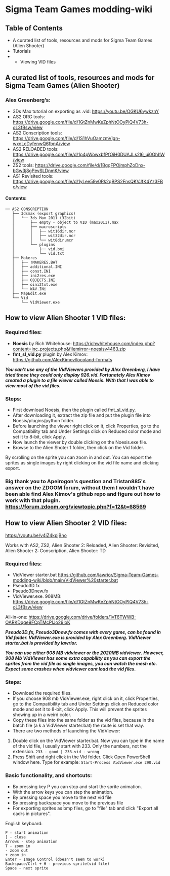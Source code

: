 # Sigma Team Games modding-wiki

## Table of Contents
* A curated list of tools, resources and mods for Sigma Team Games (Alien Shooter)
* Tutorials
* * Viewing VID files

## A curated list of tools, resources and mods for Sigma Team Games (Alien Shooter)
### Alex Greenberg’s:
* 3Ds Max tutorial on exporting as .vid:
https://youtu.be/OGKU6ywkznY
* AS2 ORG tools:
https://drive.google.com/file/d/1GtZnMwKeZphNtOOyPlQ4V73h-oL3fBsw/view
* AS2 Conscription tools:
https://drive.google.com/file/d/1S1hVuOamzmVlgn-wxoLcDyfenwQ6fbnA/view
* AS2 RELOADED tools:
https://drive.google.com/file/d/1p4pWowxbfPfOjH0DUAJLs2I6_ui0OhhW/view
* ZS2 tools:
https://drive.google.com/file/d/1BgqFPOjmphZoDnx-bGw3j8gPevSLDnmK/view
* AS1 Revisited tools:
https://drive.google.com/file/d/1yLee59v0Rk2qBPS2FnsQKVJfK4Yz3FBo/view

#### Contents:
```
── AS2 CONSCRIPTION
   ├── 3dsmax (export graphics)
   │   └── 3ds Max 2011 (32bit)
   │       ├── empty - object to VID (max2011).max
   │       ├── macroscripts
   │       │   ├── wit16dir.mcr
   │       │   ├── wit32dir.mcr
   │       │   └── wit8dir.mcr
   │       └── plugins
   │           ├── vid.bmi
   │           └── vid.txt
   ├── Makeres
   │   ├── !MAKERES.BAT
   │   ├── additional.INI
   │   ├── const.INI
   │   ├── ini2res.exe
   │   ├── OBJECTS.INI
   │   ├── oini2txt.exe
   │   └── WAV.INi
   ├── MapEdit.exe
   └── Vid
       └── VidViewer.exe
 ```


## How to view Alien Shooter 1 VID files:


### Required files:
* **Noesis** by Rich Whitehouse: https://richwhitehouse.com/index.php?content=inc_projects.php&filemirror=noesisv4463.zip
* **fmt_sl_vid.py** plugin by Alex Kimov: https://github.com/AlexKimov/locoland-formats


***You can't use any of the VidViewers provided by Alex Greenberg, I have tried those they could only display 926.vid. Fortunately Alex Kimov created a plugin to a file viewer called Noesis. With that I was able to view most of the vid files.***

### Steps:
* First download Noesis, then the plugin called fmt_sl_vid.py.
* After downloading it, extract the zip file and put the plugin file into Noesis/plugins/python folder.
* Before launching the viewer right click on it, click Properties, go to the Compatibility tab and Under Settings click on Reduced color mode and set it to 8-bit, click Apply.
* Now launch the viewer by double clicking on the Noesis.exe file.
* Browse to the Alien Shoter 1 folder, then click on the Vid folder.

By scrolling on the sprite you can zoom in and out. 
You can export the sprites as single images by right clicking on the vid file name and clicking export. 

### Big thank you to Apeirogon's question and Tristan885's answer on the ZDOOM forum, without them I wouldn't have been able find Alex Kimov's github repo and figure out how to work with that plugin. https://forum.zdoom.org/viewtopic.php?f=12&t=68569

## How to view Alien Shooter 2 VID files:
https://youtu.be/v4iZ4kpjBno

Works with AS2, ZS2, Alien Shooter 2: Reloaded, Alien Shooter: Revisited, Alien Shooter 2: Conscription, Alien Shooter: TD

### Required files:

* VidViewer starter.bat https://github.com/lawrior/Sigma-Team-Games-modding-wiki/blob/main/VidViewer%20starter.bat
* Pseudo3D.fx
* Pseudo3Dnew.fx
* VidViewer.exe. 908MB: https://drive.google.com/file/d/1GtZnMwKeZphNtOOyPlQ4V73h-oL3fBsw/view

All-in-one:
https://drive.google.com/drive/folders/1vT6TWWB-OARKDqqe9FCpTMcPlJo29loK

***Pseudo3D.fx, Pseudo3Dnew.fx comes with every game, can be found in Vid folder.
VidViewer.exe is provided by Alex Greenberg.
VidViewer starter.bat is provided by lawrior.*** 


***You can use either 908 MB vidviewer or the 2020MB vidviewer.***
***However, 908 Mb VidViewer has some extra capability as you can export the sprites from the vid file as single images, you can watch the mesh etc.***
***Expect some crashes when vidviewer cant load the vid files.***

### Steps:
* Download the required files. 
* If you choose 908 mb VidViewer.exe, right click on it, click Properties, go to the Compatibility tab and Under Settings click on Reduced color mode and set it to 8-bit, click Apply. This will prevent the sprites showing up in a weird color.
* Copy these files into the same folder as the vid files, because in the batch file (a k a  VidViewer starter.bat) the route is set that way.
* There are two methods of launching the VidViewer:
1. Double click on the VidViewer starter.bat. Now you can type in the name of the vid file, I usually start with 233. Only the numbers, not the extension. ```233 - good | 233.vid - wrong```
2. Press Shift and right click in the Vid folder. Click Open PowerShell window here. Type for example:  ```Start-Process VidViewer.exe 290.vid ```


### Basic functionality, and shortcuts:

* By pressing key P you can stop and start the sprite animation.
* With the arrow keys you can step the animation.
* By pressing space you move to the next vid file
* By pressing backspace you move to the previous file
* For exporting sprites as bmp files, go to "file" tab and click "Export all cadrs in pictures".

 English keyboard:
 ```
P - start animation
[ - close
Arrows - step animation
T - zoom in
- zoom out
+ zoom in
Enter - Image Control (doesn't seem to work)
Backspace/Ctrl + H - previous sprite(vid file)
Space - next sprite
 ```


